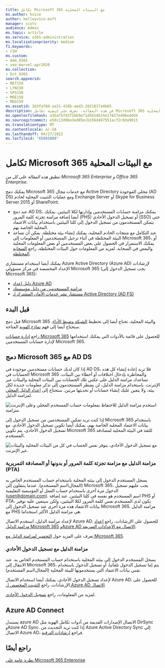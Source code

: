```yaml
---
title: تكامل Microsoft 365 مع البيئات المحلية
ms.author: kvice
author: kelleyvice-msft
manager: scotv
audience: Admin
ms.topic: article
ms.service: o365-administration
ms.localizationpriority: medium
f1.keywords:
- CSH
ms.custom:
- Adm_O365
- seo-marvel-apr2020
ms.collection:
- Ent_O365
search.appverid:
- MET150
- LYN150
- SPS150
- MOE150
- MED150
ms.assetid: 263faf8d-aa21-428b-aed3-2021837a4b65
description: في هذه المقالة، تعرف على كيفية تكامل Microsoft 365 مع خدمات الدليل الحالية والبيئات المحلية.
ms.openlocfilehash: a3ba75fd2f2b69e71d5b14b14e17827ed96e4dd4
ms.sourcegitcommit: e50c13d9be3ed05ecb156d497551acf2c9da9015
ms.translationtype: MT
ms.contentlocale: ar-SA
ms.lasthandoff: 04/27/2022
ms.locfileid: "65093888"
---
```

# <a name="microsoft-365-integration-with-on-premises-environments"></a>تكامل Microsoft 365 مع البيئات المحلية

*تنطبق هذه المقالة على كل من Microsoft 365 Enterprise و Office 365 Enterprise.*

يمكنك دمج Microsoft 365 مع خدمات مجال Active Directory محلي الموجودة (AD DS) ومع عمليات التثبيت المحلية لخادم Exchange Server أو Skype for Business Server 2015 أو SharePoint.
  
 - عند دمج AD DS، يمكنك مزامنة حسابات المستخدمين وإدارتها لكلا البيئتين. يمكنك أيضا إضافة مزامنة تجزئة كلمة المرور (PHS) أو تسجيل الدخول الأحادي (SSO) حتى يتمكن المستخدمون من تسجيل الدخول إلى كلتا البيئتين باستخدام بيانات الاعتماد المحلية الخاصة بهم.
 - عند التكامل مع منتجات الخادم المحلية، يمكنك إنشاء بيئة مختلطة. يمكن أن تساعد البيئة المختلطة في أثناء ترحيل المستخدمين أو المعلومات إلى Microsoft 365، أو يمكنك الاستمرار في الحصول على بعض المستخدمين أو بعض المعلومات المحلية والبعض في السحابة. لمزيد من المعلومات حول البيئات المختلطة، راجع [السحابة المختلطة](../solutions/cloud-architecture-models.md#hybrid).

يمكنك أيضا استخدام مستشاري Azure Active Directory (Azure AD) لإرشادات الإعداد المخصصة في مركز مسؤولي Microsoft 365 (يجب تسجيل الدخول إلى Microsoft 365):

- [دليل إعداد Azure AD](https://aka.ms/aadpguidance)
- [مزامنة المستخدمين من دليل مؤسستك](https://aka.ms/aadconnectpwsync)
- [مستشار نشر خدمات الأمان المشترك لـ Active Directory (AD FS)](https://aka.ms/adfsguidance)
   
## <a name="before-you-begin"></a>قبل البدء

قبل دمج Microsoft 365 والبيئة المحلية، تحتاج أيضا إلى تخطيط [الشبكة وضبط الأداء](network-planning-and-performance.md). ستحتاج أيضا إلى فهم [نماذج الهوية](deploy-identity-solution-identity-model.md) المتاحة. 

راجع [إدارة حسابات Microsoft 365](manage-microsoft-365-accounts.md) للحصول على قائمة بالأدوات التي يمكنك استخدامها لإدارة حسابات المستخدمين Microsoft 365. 
  
## <a name="integrate-microsoft-365-with-ad-ds"></a>دمج Microsoft 365 مع AD DS

إذا كان لديك حسابات مستخدمين موجودة في AD DS، فلا تريد إعادة إنشاء كل هذه الحسابات في Microsoft 365 والمخاطرة بإدخال اختلافات أو أخطاء بين البيئات. تساعدك مزامنة الدليل على عكس تلك الحسابات بين البيئات المحلية والبيئات عبر الإنترنت. باستخدام مزامنة الدليل، لن يضطر المستخدمون إلى تذكر معلومات جديدة لكل بيئة، ولا يتعين عليك إنشاء حسابات أو تحديثها مرتين. ستحتاج إلى [إعداد الدليل المحلي](prepare-for-directory-synchronization.md) لمزامنة الدليل.
  
![استخدم مزامنة الدليل للاحتفاظ بمعلومات حساب المستخدم المحلي وعلى الإنترنت متزامنة.](../media/microsoft-365-integration/directory-synchronization.png)
  
إذا كنت تريد تمكين المستخدمين من تسجيل الدخول إلى Microsoft 365 باستخدام بيانات الاعتماد المحلية الخاصة بهم، يمكنك أيضا تكوين تسجيل الدخول الأحادي. مع تسجيل الدخول الأحادي، يتم تكوين Microsoft 365 للثقة في البيئة المحلية لمصادقة المستخدم.
  
![مع تسجيل الدخول الأحادي، يتوفر نفس الحساب في كل من البيئات المحلية والبيئات عبر الإنترنت.](../media/microsoft-365-integration/single-sign-on.png)

### <a name="directory-synchronization-with-or-without-password-hash-synchronization-or-pass-through-authentication-pta"></a>مزامنة الدليل مع مزامنة تجزئة كلمة المرور أو بدونها أو المصادقة التمريرية (PTA)

يسجل المستخدم الدخول إلى بيئته المحلية باستخدام حساب المستخدم الخاص به (المجال\اسم المستخدم). عندما ينتقلون إلى Microsoft 365، يجب عليهم تسجيل الدخول مرة أخرى باستخدام حساب العمل أو المؤسسة التعليمية (user@domain.com). اسم المستخدم هو نفسه في كلتا البيئتين. عند إضافة PHS أو PTA، يكون لدى المستخدم نفس كلمة المرور لكلا البيئتين، ولكن سيتعين عليه توفير بيانات الاعتماد هذه مرة أخرى عند تسجيل الدخول إلى Microsoft 365. مزامنة الدليل مع PHS هي مزامنة الدليل الأكثر استخداما.

لإعداد مزامنة الدليل، استخدم الاتصال Azure AD. للحصول على الإرشادات، راجع [إعداد مزامنة الدليل Microsoft 365](set-up-directory-synchronization.md) [وAzure AD الاتصال مع الإعدادات السريعة](/azure/active-directory/hybrid/how-to-connect-install-express).

تعرف على المزيد حول [التحضير لمزامنة الدليل مع Microsoft 365](prepare-for-directory-synchronization.md).

### <a name="directory-synchronization-with-sso"></a>مزامنة الدليل مع تسجيل الدخول الأحادي

يسجل المستخدم الدخول إلى بيئته المحلية باستخدام حساب المستخدم الخاص به. عند الانتقال إلى Microsoft 365، يتم إما تسجيل الدخول تلقائيا، أو تسجيل الدخول باستخدام نفس بيانات الاعتماد التي يستخدمونها للبيئة المحلية (المجال\اسم المستخدم).

لإعداد تسجيل الدخول الأحادي، يمكنك أيضا استخدام الاتصال Azure AD. للحصول على الإرشادات، راجع [التثبيت المخصص ل Azure AD الاتصال](/azure/active-directory/hybrid/how-to-connect-install-custom).

لمزيد من المعلومات، راجع [تسجيل الدخول الأحادي](/azure/active-directory/manage-apps/what-is-single-sign-on).

## <a name="azure-ad-connect"></a>Azure AD Connect

يستبدل azure AD الاتصال الإصدارات القديمة من أدوات تكامل الهوية مثل DirSync وAzure AD Sync. إذا كنت تريد التحديث من Azure Active Directory Sync إلى الاتصال Azure AD، فراجع [إرشادات الترقية](/azure/active-directory/hybrid/how-to-dirsync-upgrade-get-started). 

## <a name="see-also"></a>راجع أيضًا

[نظرة عامة على Microsoft 365 Enterprise](microsoft-365-overview.md)